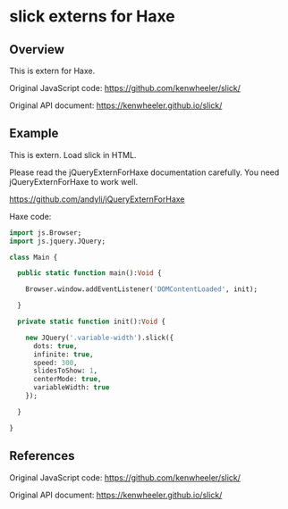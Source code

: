 # slick externs for Haxe

## Overview

This is extern for Haxe.

Original JavaScript code:
https://github.com/kenwheeler/slick/

Original API document:
https://kenwheeler.github.io/slick/


## Example

This is extern.
Load slick in HTML.

Please read the jQueryExternForHaxe documentation carefully. You need jQueryExternForHaxe to work well.

https://github.com/andyli/jQueryExternForHaxe

Haxe code:

```haxe
import js.Browser;
import js.jquery.JQuery;

class Main {

  public static function main():Void {

    Browser.window.addEventListener('DOMContentLoaded', init);

  }

  private static function init():Void {

    new JQuery('.variable-width').slick({
      dots: true,
      infinite: true,
      speed: 300,
      slidesToShow: 1,
      centerMode: true,
      variableWidth: true
    });

  }

}
```

## References

Original JavaScript code:
https://github.com/kenwheeler/slick/

Original API document:
https://kenwheeler.github.io/slick/
